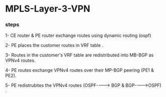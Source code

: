 # MPLS-Layer-3-VPN
### steps
1- CE router & PE router exchange routes using dynamic routing (ospf)

2- PE places the customer routes in VRF table .

3- Routes in the customer's VRF table are redistributed into MB-BGP as VPNv4 routes. 

4- PE routes exchange VPNv4 routes over their MP-BGP peering (PE1 & PE2).

5- PE redistrubites the VPNv4 routes (OSPF----> BGP & BGP---->OSPF) .
